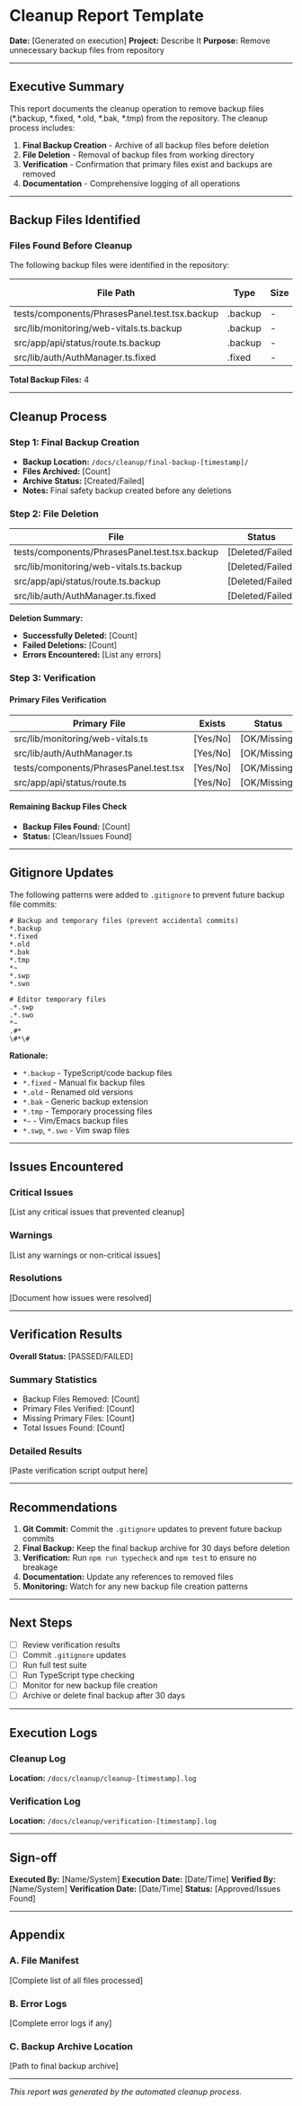 # Cleanup Report Template

**Date:** [Generated on execution]
**Project:** Describe It
**Purpose:** Remove unnecessary backup files from repository

---

## Executive Summary

This report documents the cleanup operation to remove backup files (*.backup, *.fixed, *.old, *.bak, *.tmp) from the repository. The cleanup process includes:

1. **Final Backup Creation** - Archive of all backup files before deletion
2. **File Deletion** - Removal of backup files from working directory
3. **Verification** - Confirmation that primary files exist and backups are removed
4. **Documentation** - Comprehensive logging of all operations

---

## Backup Files Identified

### Files Found Before Cleanup

The following backup files were identified in the repository:

| File Path | Type | Size | Last Modified |
|-----------|------|------|---------------|
| tests/components/PhrasesPanel.test.tsx.backup | .backup | - | - |
| src/lib/monitoring/web-vitals.ts.backup | .backup | - | - |
| src/app/api/status/route.ts.backup | .backup | - | - |
| src/lib/auth/AuthManager.ts.fixed | .fixed | - | - |

**Total Backup Files:** 4

---

## Cleanup Process

### Step 1: Final Backup Creation

- **Backup Location:** `/docs/cleanup/final-backup-[timestamp]/`
- **Files Archived:** [Count]
- **Archive Status:** [Created/Failed]
- **Notes:** Final safety backup created before any deletions

### Step 2: File Deletion

| File | Status | Notes |
|------|--------|-------|
| tests/components/PhrasesPanel.test.tsx.backup | [Deleted/Failed] | - |
| src/lib/monitoring/web-vitals.ts.backup | [Deleted/Failed] | - |
| src/app/api/status/route.ts.backup | [Deleted/Failed] | - |
| src/lib/auth/AuthManager.ts.fixed | [Deleted/Failed] | - |

**Deletion Summary:**
- **Successfully Deleted:** [Count]
- **Failed Deletions:** [Count]
- **Errors Encountered:** [List any errors]

### Step 3: Verification

#### Primary Files Verification

| Primary File | Exists | Status |
|--------------|--------|--------|
| src/lib/monitoring/web-vitals.ts | [Yes/No] | [OK/Missing] |
| src/lib/auth/AuthManager.ts | [Yes/No] | [OK/Missing] |
| tests/components/PhrasesPanel.test.tsx | [Yes/No] | [OK/Missing] |
| src/app/api/status/route.ts | [Yes/No] | [OK/Missing] |

#### Remaining Backup Files Check

- **Backup Files Found:** [Count]
- **Status:** [Clean/Issues Found]

---

## Gitignore Updates

The following patterns were added to `.gitignore` to prevent future backup file commits:

```gitignore
# Backup and temporary files (prevent accidental commits)
*.backup
*.fixed
*.old
*.bak
*.tmp
*~
*.swp
*.swo

# Editor temporary files
.*.swp
.*.swo
*~
.#*
\#*\#
```

**Rationale:**
- `*.backup` - TypeScript/code backup files
- `*.fixed` - Manual fix backup files
- `*.old` - Renamed old versions
- `*.bak` - Generic backup extension
- `*.tmp` - Temporary processing files
- `*~` - Vim/Emacs backup files
- `*.swp`, `*.swo` - Vim swap files

---

## Issues Encountered

### Critical Issues
[List any critical issues that prevented cleanup]

### Warnings
[List any warnings or non-critical issues]

### Resolutions
[Document how issues were resolved]

---

## Verification Results

**Overall Status:** [PASSED/FAILED]

### Summary Statistics
- Backup Files Removed: [Count]
- Primary Files Verified: [Count]
- Missing Primary Files: [Count]
- Total Issues Found: [Count]

### Detailed Results
[Paste verification script output here]

---

## Recommendations

1. **Git Commit:** Commit the `.gitignore` updates to prevent future backup commits
2. **Final Backup:** Keep the final backup archive for 30 days before deletion
3. **Verification:** Run `npm run typecheck` and `npm test` to ensure no breakage
4. **Documentation:** Update any references to removed files
5. **Monitoring:** Watch for any new backup file creation patterns

---

## Next Steps

- [ ] Review verification results
- [ ] Commit `.gitignore` updates
- [ ] Run full test suite
- [ ] Run TypeScript type checking
- [ ] Monitor for new backup file creation
- [ ] Archive or delete final backup after 30 days

---

## Execution Logs

### Cleanup Log
**Location:** `/docs/cleanup/cleanup-[timestamp].log`

### Verification Log
**Location:** `/docs/cleanup/verification-[timestamp].log`

---

## Sign-off

**Executed By:** [Name/System]
**Execution Date:** [Date/Time]
**Verified By:** [Name/System]
**Verification Date:** [Date/Time]
**Status:** [Approved/Issues Found]

---

## Appendix

### A. File Manifest
[Complete list of all files processed]

### B. Error Logs
[Complete error logs if any]

### C. Backup Archive Location
[Path to final backup archive]

---

*This report was generated by the automated cleanup process.*
